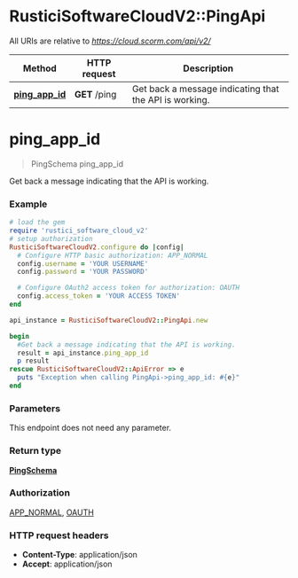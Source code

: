 # RusticiSoftwareCloudV2::PingApi

All URIs are relative to *https://cloud.scorm.com/api/v2/*

Method | HTTP request | Description
------------- | ------------- | -------------
[**ping_app_id**](PingApi.md#ping_app_id) | **GET** /ping | Get back a message indicating that the API is working.


# **ping_app_id**
> PingSchema ping_app_id

Get back a message indicating that the API is working.

### Example
```ruby
# load the gem
require 'rustici_software_cloud_v2'
# setup authorization
RusticiSoftwareCloudV2.configure do |config|
  # Configure HTTP basic authorization: APP_NORMAL
  config.username = 'YOUR USERNAME'
  config.password = 'YOUR PASSWORD'

  # Configure OAuth2 access token for authorization: OAUTH
  config.access_token = 'YOUR ACCESS TOKEN'
end

api_instance = RusticiSoftwareCloudV2::PingApi.new

begin
  #Get back a message indicating that the API is working.
  result = api_instance.ping_app_id
  p result
rescue RusticiSoftwareCloudV2::ApiError => e
  puts "Exception when calling PingApi->ping_app_id: #{e}"
end
```

### Parameters
This endpoint does not need any parameter.

### Return type

[**PingSchema**](PingSchema.md)

### Authorization

[APP_NORMAL](../README.md#APP_NORMAL), [OAUTH](../README.md#OAUTH)

### HTTP request headers

 - **Content-Type**: application/json
 - **Accept**: application/json



